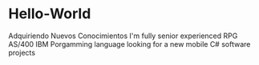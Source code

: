 # Hello-World
Adquiriendo Nuevos Conocimientos
I'm fully senior experienced RPG AS/400 IBM Porgamming language looking for a new mobile C# software projects 
